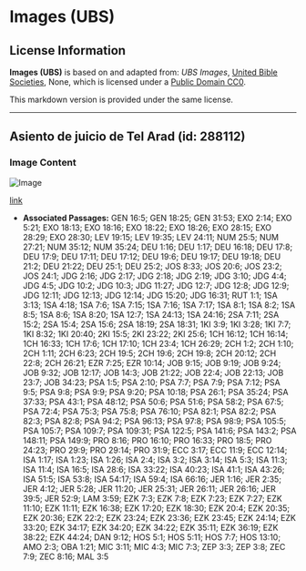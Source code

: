 # Images (UBS)

## License Information

**Images (UBS)** is based on and adapted from: _UBS Images_, [United Bible Societies](https://unitedbiblesocieties.org/), None, which is licensed under a [Public Domain CC0](https://creativecommons.org/public-domain/cc0/).

This markdown version is provided under the same license.



--------------------------------

## Asiento de juicio de Tel Arad (id: 288112)

### Image Content

![Image](https://cdn.aquifer.bible/aquifer-content/resources/Media/WEB-0861_tel_arad_judgment_seat.jpg)

[link](https://cdn.aquifer.bible/aquifer-content/resources/Media/WEB-0861_tel_arad_judgment_seat.jpg)

* **Associated Passages:** GEN 16:5; GEN 18:25; GEN 31:53; EXO 2:14; EXO 5:21; EXO 18:13; EXO 18:16; EXO 18:22; EXO 18:26; EXO 28:15; EXO 28:29; EXO 28:30; LEV 19:15; LEV 19:35; LEV 24:11; NUM 25:5; NUM 27:21; NUM 35:12; NUM 35:24; DEU 1:16; DEU 1:17; DEU 16:18; DEU 17:8; DEU 17:9; DEU 17:11; DEU 17:12; DEU 19:6; DEU 19:17; DEU 19:18; DEU 21:2; DEU 21:22; DEU 25:1; DEU 25:2; JOS 8:33; JOS 20:6; JOS 23:2; JOS 24:1; JDG 2:16; JDG 2:17; JDG 2:18; JDG 2:19; JDG 3:10; JDG 4:4; JDG 4:5; JDG 10:2; JDG 10:3; JDG 11:27; JDG 12:7; JDG 12:8; JDG 12:9; JDG 12:11; JDG 12:13; JDG 12:14; JDG 15:20; JDG 16:31; RUT 1:1; 1SA 3:13; 1SA 4:18; 1SA 7:6; 1SA 7:15; 1SA 7:16; 1SA 7:17; 1SA 8:1; 1SA 8:2; 1SA 8:5; 1SA 8:6; 1SA 8:20; 1SA 12:7; 1SA 24:13; 1SA 24:16; 2SA 7:11; 2SA 15:2; 2SA 15:4; 2SA 15:6; 2SA 18:19; 2SA 18:31; 1KI 3:9; 1KI 3:28; 1KI 7:7; 1KI 8:32; 1KI 20:40; 2KI 15:5; 2KI 23:22; 2KI 25:6; 1CH 16:12; 1CH 16:14; 1CH 16:33; 1CH 17:6; 1CH 17:10; 1CH 23:4; 1CH 26:29; 2CH 1:2; 2CH 1:10; 2CH 1:11; 2CH 6:23; 2CH 19:5; 2CH 19:6; 2CH 19:8; 2CH 20:12; 2CH 22:8; 2CH 26:21; EZR 7:25; EZR 10:14; JOB 9:15; JOB 9:19; JOB 9:24; JOB 9:32; JOB 12:17; JOB 14:3; JOB 21:22; JOB 22:4; JOB 22:13; JOB 23:7; JOB 34:23; PSA 1:5; PSA 2:10; PSA 7:7; PSA 7:9; PSA 7:12; PSA 9:5; PSA 9:8; PSA 9:9; PSA 9:20; PSA 10:18; PSA 26:1; PSA 35:24; PSA 37:33; PSA 43:1; PSA 48:12; PSA 50:6; PSA 51:6; PSA 58:2; PSA 67:5; PSA 72:4; PSA 75:3; PSA 75:8; PSA 76:10; PSA 82:1; PSA 82:2; PSA 82:3; PSA 82:8; PSA 94:2; PSA 96:13; PSA 97:8; PSA 98:9; PSA 105:5; PSA 105:7; PSA 109:7; PSA 109:31; PSA 122:5; PSA 141:6; PSA 143:2; PSA 148:11; PSA 149:9; PRO 8:16; PRO 16:10; PRO 16:33; PRO 18:5; PRO 24:23; PRO 29:9; PRO 29:14; PRO 31:9; ECC 3:17; ECC 11:9; ECC 12:14; ISA 1:17; ISA 1:23; ISA 1:26; ISA 2:4; ISA 3:2; ISA 3:14; ISA 5:3; ISA 11:3; ISA 11:4; ISA 16:5; ISA 28:6; ISA 33:22; ISA 40:23; ISA 41:1; ISA 43:26; ISA 51:5; ISA 53:8; ISA 54:17; ISA 59:4; ISA 66:16; JER 1:16; JER 2:35; JER 4:12; JER 5:28; JER 11:20; JER 25:31; JER 26:11; JER 26:16; JER 39:5; JER 52:9; LAM 3:59; EZK 7:3; EZK 7:8; EZK 7:23; EZK 7:27; EZK 11:10; EZK 11:11; EZK 16:38; EZK 17:20; EZK 18:30; EZK 20:4; EZK 20:35; EZK 20:36; EZK 22:2; EZK 23:24; EZK 23:36; EZK 23:45; EZK 24:14; EZK 33:20; EZK 34:17; EZK 34:20; EZK 34:22; EZK 35:11; EZK 36:19; EZK 38:22; EZK 44:24; DAN 9:12; HOS 5:1; HOS 5:11; HOS 7:7; HOS 13:10; AMO 2:3; OBA 1:21; MIC 3:11; MIC 4:3; MIC 7:3; ZEP 3:3; ZEP 3:8; ZEC 7:9; ZEC 8:16; MAL 3:5

